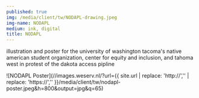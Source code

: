 ```yaml
---
published: true
img: /media/client/tw/NODAPL-drawing.jpeg
img-name: NODAPL
medium: ink, digital
title: NODAPL
---
```

  
  
illustration and poster for the university of washington tacoma's native american student organization, center for equity and inclusion, and tahoma west in protest of the dakota access pipline  
  
![NODAPL Poster](//images.weserv.nl/?url={{ site.url | replace: 'http://','' | replace: 'https://','' }}/media/client/tw/nodapl-poster.jpeg&h=800&output=jpg&q=65)